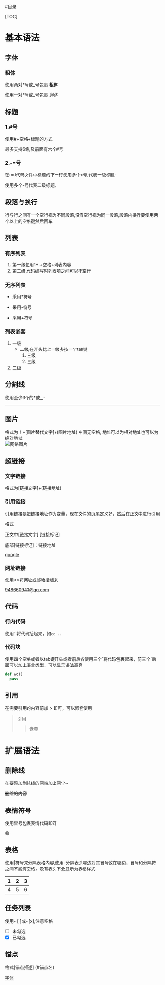#目录

[TOC]

# 基本语法

## 字体


### 粗体

使用两对\*号或\_号包裹  **粗体**

使用一对\*号或\_号包裹  _斜体_

## 标题

### 1.#号

使用#+空格+标题的方式

最多支持6级,及前面有六个#号

### 2.-=号

在md代码文件中标题的下一行使用多个=号,代表一级标题;

使用多个-号代表二级标题。

## 段落与换行

行与行之间有一个空行视为不同段落,没有空行视为同一段落,段落内换行要使用两个以上的空格键然后回车

## 列表

### 有序列表

1. 第一级使用1+.+空格+列表内容
2. 第二级,代码编写时列表项之间可以不空行

### 无序列表
* 采用\*符号
- 采用-符号
+ 采用+符号

### 列表嵌套
1. 一级
	* 二级,在开头比上一级多按一个tab键
		1. 三级
		2. 三级
2. 二级

## 分割线

使用至少3个的\*或\_,\-

************

## 图片

格式为！+[图片替代文字]+(图片地址) 中间无空格, 地址可以为相对地址也可以为绝对地址   
![网络图片]()

## 超链接

### 文字链接

格式为[链接文字]+(链接地址)

### 引用链接

引用链接是把链接地址作为变量，现在文件的页尾定义好，然后在正文中进行引用

格式

正文中[链接文字] [链接标记]

底部[链接标记]：链接地址

[google][GOOGLE]

### 网址链接

使用<>将网址或邮箱括起来

<948660943@qq.com>

## 代码

### 行内代码

使用\`\`将代码括起来，如`cd ..`

### 代码块

使用四个空格或者以tab键开头或者前后各使用三个\`将代码包裹起来，前三个\`后面可以加上语言类型，可以显示语法高亮

```python
def wo()
  pass
```

## 引用

在需要引用的内容前加 > 即可，可以嵌套使用

> 引用
> > 嵌套

# 扩展语法

## 删除线

在要添加删除线的两端加上两个\~

~~删除的内容~~


## 表情符号

使用冒号包裹表情代码即可

:smile:

## 表格

使用\|符号来分隔表格内容,使用\-分隔表头哪边对其冒号放在哪边，冒号和分隔符之间不能有空格，没有表头不会显示为表格样式

| 1 | 2 | 3 |
| :- | :-: | -:|
| 4 | 5 | 6 |

## 任务列表

使用\- [ ]或\- [x],注意空格

- [ ] 未勾选
- [x] 已勾选

## 锚点

格式[锚点描述] (#锚点名)

[字体](#字体)





























[GOOGLE]:http://www.google.com

